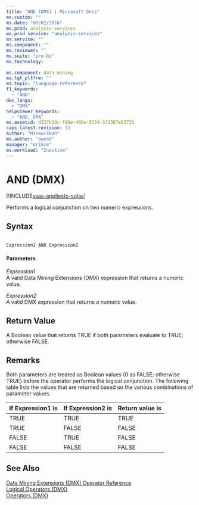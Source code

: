 ```yaml
---
title: "AND (DMX) | Microsoft Docs"
ms.custom: ""
ms.date: "03/02/2016"
ms.prod: analysis-services
ms.prod_service: "analysis-services"
ms.service: ""
ms.component: ""
ms.reviewer: ""
ms.suite: "pro-bi"
ms.technology: 
  
ms.component: data-mining
ms.tgt_pltfrm: ""
ms.topic: "language-reference"
f1_keywords: 
  - "AND"
dev_langs: 
  - "DMX"
helpviewer_keywords: 
  - "AND, DMX"
ms.assetid: d337b20c-f80e-48be-9354-371367e53735
caps.latest.revision: 13
author: "Minewiskan"
ms.author: "owend"
manager: "erikre"
ms.workload: "Inactive"
---
```

# AND (DMX)
[!INCLUDE[ssas-appliesto-sqlas](../includes/ssas-appliesto-sqlas.md)]

  Performs a logical conjunction on two numeric expressions.  
  
## Syntax  
  
```  
  
Expression1 AND Expression2  
```  
  
#### Parameters  
 *Expression1*  
 A valid Data Mining Extensions (DMX) expression that returns a numeric value.  
  
 *Expression2*  
 A valid DMX expression that returns a numeric value.  
  
## Return Value  
 A Boolean value that returns TRUE if both parameters evaluate to TRUE; otherwise FALSE.  
  
## Remarks  
 Both parameters are treated as Boolean values (0 as FALSE; otherwise TRUE) before the operator performs the logical conjunction. The following table lists the values that are returned based on the various combinations of parameter values.  
  
|If Expression1 is|If Expression2 is|Return value is|  
|-----------------------|-----------------------|---------------------|  
|TRUE|TRUE|TRUE|  
|TRUE|FALSE|FALSE|  
|FALSE|TRUE|FALSE|  
|FALSE|FALSE|FALSE|  
  
## See Also  
 [Data Mining Extensions &#40;DMX&#41; Operator Reference](../dmx/data-mining-extensions-dmx-operator-reference.md)   
 [Logical Operators &#40;DMX&#41;](../dmx/operators-logical.md)   
 [Operators &#40;DMX&#41;](../dmx/operators-dmx.md)  
  
  
